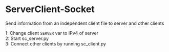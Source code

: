 # ServerClient-Socket
Send information from an independent client file to server and other clients

1: Change client `SERVER` var to IPv4 of server
<br>
2: Start sc_server.py
<br>
3: Connect other clients by running sc_client.py
